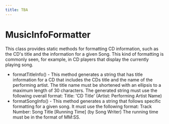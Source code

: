```yaml
---
title: TBA
---
```

# MusicInfoFormatter

This class provides static methods for formatting CD information, such as the CD's title and the information for a given Song. This kind of formatting is commonly seen, for example, in CD players that display the currently playing song.

* formatTitleInfo() - This method generates a string that has title information for a CD that includes the CDs title and the name of the performing artist. The title name must be shortened with an ellipsis to a maximum length of 30 characters. The generated string must use the following overall format:
  Title: 'CD Title'  (Artist: Performing Artist Name)
* formatSongInfo() - This method generates a string that follows specific formatting for a given song. It must use the following format:
 Track Number: Song Title [Running Time] (by Song Writer)
  The running time must be in the format of MM:SS.
